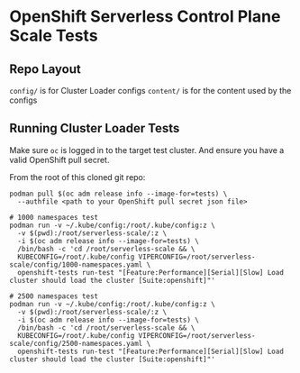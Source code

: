 # OpenShift Serverless Control Plane Scale Tests

## Repo Layout

`config/` is for Cluster Loader configs
`content/` is for the content used by the configs


## Running Cluster Loader Tests

Make sure `oc` is logged in to the target test cluster. And ensure you
have a valid OpenShift pull secret.

From the root of this cloned git repo:

```
podman pull $(oc adm release info --image-for=tests) \
  --authfile <path to your OpenShift pull secret json file>

# 1000 namespaces test
podman run -v ~/.kube/config:/root/.kube/config:z \
  -v $(pwd):/root/serverless-scale/:z \
  -i $(oc adm release info --image-for=tests) \
  /bin/bash -c 'cd /root/serverless-scale && \
  KUBECONFIG=/root/.kube/config VIPERCONFIG=/root/serverless-scale/config/1000-namespaces.yaml \
  openshift-tests run-test "[Feature:Performance][Serial][Slow] Load cluster should load the cluster [Suite:openshift]"'

# 2500 namespaces test
podman run -v ~/.kube/config:/root/.kube/config:z \
  -v $(pwd):/root/serverless-scale/:z \
  -i $(oc adm release info --image-for=tests) \
  /bin/bash -c 'cd /root/serverless-scale && \
  KUBECONFIG=/root/.kube/config VIPERCONFIG=/root/serverless-scale/config/2500-namespaces.yaml \
  openshift-tests run-test "[Feature:Performance][Serial][Slow] Load cluster should load the cluster [Suite:openshift]"'
```
